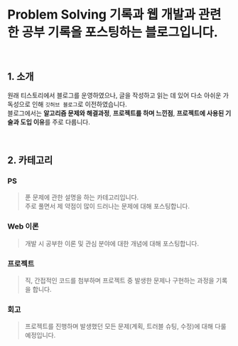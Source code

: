 # Problem Solving 기록과 웹 개발과 관련한 공부 기록을 포스팅하는 블로그입니다.

<br>

## 1. 소개
원래 티스토리에서 블로그를 운영하였으나, 글을 작성하고 읽는 데 있어 다소 아쉬운 가독성으로 인해 `깃허브 블로그`로 이전하였습니다. <br>
블로그에서는 **알고리즘 문제와 해결과정**, **프로젝트를 하며 느낀점**, **프로젝트에 사용된 기술과 도입 이유**를 주로 다룹니다. <br>

<br>

## 2. 카테고리
### PS
> 푼 문제에 관한 설명을 하는 카테고리입니다. <br>
> 주로 풀면서 제 약점이 많이 드러나는 문제에 대해 포스팅합니다. <br>

### Web 이론
> 개발 시 공부한 이론 및 관심 분야에 대한 개념에 대해 포스팅합니다. <br>

### 프로젝트
> 직, 간접적인 코드를 첨부하며 프로젝트 중 발생한 문제나 구현하는 과정을 기록을 합니다. <br>

### 회고
> 프로젝트를 진행하며 발생했던 모든 문제(계획, 트러블 슈팅, 수정)에 대해 다룰 예정입니다. <br>
